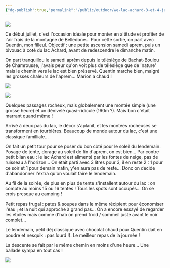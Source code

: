 ```yaml
---
{"dg-publish":true,"permalink":"/public/outdoor/we-lac-achard-3-et-4-juillet-2010/"}
---
```



![](IMG_3824.JPG)

Ce début juillet, c'est l'occasion idéale pour monter en altitude et
profiter de l'air frais de la montagne de Belledone... Pour cette
sortie, on part avec Quentin, mon filleul. Objectif : une petite
ascension samedi aprem, puis un bivouac à coté du lac Achard, avant de
redescendre le dimanche matin.

On part tranquillou le samedi aprèm depuis le télésiège de
Bachat-Boulou de Chamrousse, j'avais peur qu'on voit plus de télésiège
que de 'nature' mais le chemin vers le lac est bien préservé. Quentin
marche bien, malgré les grosses chaleurs de l'aprem... Marion a chaud !

![](IMG_3803.JPG)

![](IMG_3806.JPG)

Quelques passages rocheux, mais globalement une montée simple (une
grosse heure) et un dénivelé quasi-ridicule (160m ?). Mais bon c'était
marrant quand même !

Arrivé à deux pas du lac, le décor s'aplanit, et les montées rocheuses
se transforment en tourbières. Beaucoup de monde autour du lac, c'est
une classique familliale...

On fait un petit tour pour se poser du bon côté pour le soleil du
lendemain. Posage de tente, dorage au soleil de fin d'aprem, on est
bien... Par contre petit bilan eau : le lac Achard est alimenté par les
fontes de neige, pas de ruisseau à l'horizon... On était parti avec 3
litres pour 3, il en reste 2 : 1 pour ce soir et 1 pour demain matin,
y'en aura pas de reste... Donc on décide d'abandonner l'extra qu'on
voulait faire le lendemain.

Au fil de la soirée, de plus en plus de tente s'installent autour du lac
: on compte au moins 15 ou 16 tentes ! Tous les spots sont occupés... On
se crois presque au camping !

Petit repas frugal : pates & soupes dans le même récipient pour
économiser l'eau ; et la nuit qui approche à grand pas... On a encore
essayé de regarder les étoiles mais comme d'hab on prend froid / sommeil
juste avant le noir complet...

Le lendemain, petit déj classique avec chocolat chaud pour Quentin (lait
en poudre et nesquik : pas lourd !). Le meilleur repas de la journée !

La descente se fait par le même chemin en moins d'une heure... Une
ballade sympa en tout cas !

![](IMG_3812.JPG)
